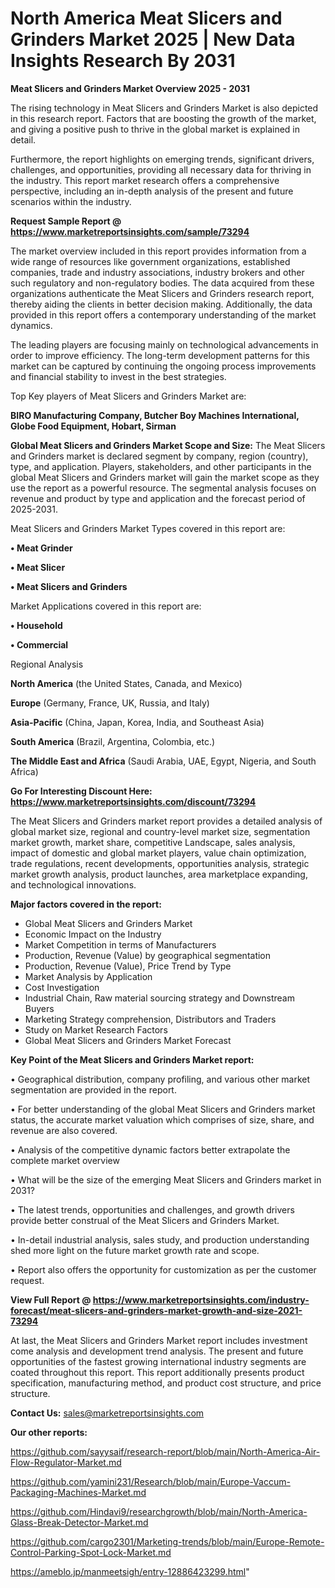 # North America Meat Slicers and Grinders Market 2025 | New Data Insights Research By 2031

<Strong> Meat Slicers and Grinders Market Overview 2025 - 2031</strong>

The rising technology in Meat Slicers and Grinders Market is also depicted in this research report. Factors that are boosting the growth of the market, and giving a positive push to thrive in the global market is explained in detail.

Furthermore, the report highlights on emerging trends, significant drivers, challenges, and opportunities, providing all necessary data for thriving in the industry. This report market research offers a comprehensive perspective, including an in-depth analysis of the present and future scenarios within the industry.

<strong>Request Sample Report @ <a href=https://www.marketreportsinsights.com/sample/73294>https://www.marketreportsinsights.com/sample/73294</a></strong>

The market overview included in this report provides information from a wide range of resources like government organizations, established companies, trade and industry associations, industry brokers and other such regulatory and non-regulatory bodies. The data acquired from these organizations authenticate the Meat Slicers and Grinders research report, thereby aiding the clients in better decision making. Additionally, the data provided in this report offers a contemporary understanding of the market dynamics.

The leading players are focusing mainly on technological advancements in order to improve efficiency. The long-term development patterns for this market can be captured by continuing the ongoing process improvements and financial stability to invest in the best strategies.

Top Key players of Meat Slicers and Grinders Market are:

<strong>BIRO Manufacturing Company, Butcher Boy Machines International, Globe Food Equipment, Hobart, Sirman</strong>

<strong><b>Global Meat Slicers and Grinders Market Scope and Size:</b></strong>
The Meat Slicers and Grinders market is declared segment by company, region (country), type, and application. Players, stakeholders, and other participants in the global Meat Slicers and Grinders market will gain the market scope as they use the report as a powerful resource. The segmental analysis focuses on revenue and product by type and application and the forecast period of 2025-2031.

Meat Slicers and Grinders Market Types covered in this report are:

<strong>• Meat Grinder

• Meat Slicer

• Meat Slicers and Grinders</strong>

Market Applications covered in this report are:

<strong>• Household

• Commercial</strong> 

Regional Analysis

<strong>North America</strong> (the United States, Canada, and Mexico)

<strong>Europe</strong> (Germany, France, UK, Russia, and Italy)

<strong>Asia-Pacific</strong> (China, Japan, Korea, India, and Southeast Asia)

<strong>South America</strong> (Brazil, Argentina, Colombia, etc.)

<strong>The Middle East and Africa</strong> (Saudi Arabia, UAE, Egypt, Nigeria, and South Africa)

<strong>Go For Interesting Discount Here: <a href=https://www.marketreportsinsights.com/discount/73294>https://www.marketreportsinsights.com/discount/73294</a></strong>

The Meat Slicers and Grinders market report provides a detailed analysis of global market size, regional and country-level market size, segmentation market growth, market share, competitive Landscape, sales analysis, impact of domestic and global market players, value chain optimization, trade regulations, recent developments, opportunities analysis, strategic market growth analysis, product launches, area marketplace expanding, and technological innovations.

<strong><b>Major factors covered in the report:</b></strong>
<ul>
  <li>Global Meat Slicers and Grinders Market </li>
  <li>Economic Impact on the Industry</li>
  <li>Market Competition in terms of Manufacturers</li>
  <li>Production, Revenue (Value) by geographical segmentation</li>
  <li>Production, Revenue (Value), Price Trend by Type</li>
  <li>Market Analysis by Application</li>
  <li>Cost Investigation</li>
  <li>Industrial Chain, Raw material sourcing strategy and Downstream Buyers</li>
  <li>Marketing Strategy comprehension, Distributors and Traders</li>
  <li>Study on Market Research Factors</li>
  <li>Global Meat Slicers and Grinders Market Forecast</li>
</ul>

<strong><b>Key Point of the Meat Slicers and Grinders Market report:</b></strong>

• Geographical distribution, company profiling, and various other market segmentation are provided in the report.

• For better understanding of the global Meat Slicers and Grinders market status, the accurate market valuation which comprises of size, share, and revenue are also covered.

• Analysis of the competitive dynamic factors better extrapolate the complete market overview

• What will be the size of the emerging Meat Slicers and Grinders market in 2031?

• The latest trends, opportunities and challenges, and growth drivers provide better construal of the Meat Slicers and Grinders Market.

• In-detail industrial analysis, sales study, and production understanding shed more light on the future market growth rate and scope.

• Report also offers the opportunity for customization as per the customer request.

<strong><b>View Full Report @ <a href=https://www.marketreportsinsights.com/industry-forecast/meat-slicers-and-grinders-market-growth-and-size-2021-73294>https://www.marketreportsinsights.com/industry-forecast/meat-slicers-and-grinders-market-growth-and-size-2021-73294</a></b></strong>


At last, the Meat Slicers and Grinders Market report includes investment come analysis and development trend analysis. The present and future opportunities of the fastest growing international industry segments are coated throughout this report. This report additionally presents product specification, manufacturing method, and product cost structure, and price structure.

<strong>Contact Us:</strong>
sales@marketreportsinsights.com

<strong>Our other reports:</strong>

<a href=https://github.com/sayysaif/research-report/blob/main/North-America-Air-Flow-Regulator-Market.md>https://github.com/sayysaif/research-report/blob/main/North-America-Air-Flow-Regulator-Market.md</a>

<a href=https://github.com/yamini231/Research/blob/main/Europe-Vaccum-Packaging-Machines-Market.md>https://github.com/yamini231/Research/blob/main/Europe-Vaccum-Packaging-Machines-Market.md</a>

<a href=https://github.com/Hindavi9/researchgrowth/blob/main/North-America-Glass-Break-Detector-Market.md>https://github.com/Hindavi9/researchgrowth/blob/main/North-America-Glass-Break-Detector-Market.md</a>

<a href=https://github.com/cargo2301/Marketing-trends/blob/main/Europe-Remote-Control-Parking-Spot-Lock-Market.md>https://github.com/cargo2301/Marketing-trends/blob/main/Europe-Remote-Control-Parking-Spot-Lock-Market.md</a>

<a href=https://ameblo.jp/manmeetsigh/entry-12886423299.html>https://ameblo.jp/manmeetsigh/entry-12886423299.html</a>"
